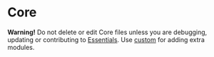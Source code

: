 # Core

**Warning!** Do not delete or edit Core files unless you are debugging, updating or contributing to [Essentials](https://github.com/jacobxperez/essentials). Use [custom](https://github.com/jacobxperez/essentials/blob/master/css/less/custom.less) for adding extra modules.
